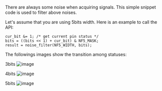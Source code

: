
There are always some noise when acquiring signals.
This simple snippet code is used to filter above noises.

Let's assume that you are using 5bits width. Here is an example to call the API:

    cur_bit &= 1; /* get current pin status */
    bits = ((bits << 1) + cur_bit) & NF5_MASK;
    result = noise_filter(NF5_WIDTH, bits);

The followings images show the transition among statuses:

3bits
  ![image](https://github.com/sunarvin/noise_filter/blob/main/images/3.png)
  
4bits
  ![image](https://github.com/sunarvin/noise_filter/blob/main/images/4.png)
  
5bits
  ![image](https://github.com/sunarvin/noise_filter/blob/main/images/5.png)
